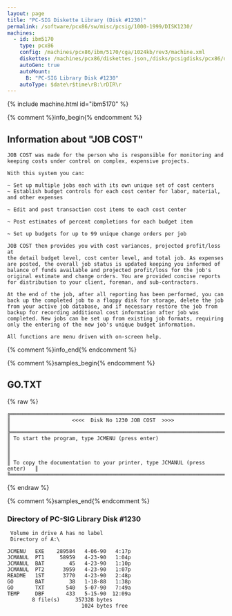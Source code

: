 ```yaml
---
layout: page
title: "PC-SIG Diskette Library (Disk #1230)"
permalink: /software/pcx86/sw/misc/pcsig/1000-1999/DISK1230/
machines:
  - id: ibm5170
    type: pcx86
    config: /machines/pcx86/ibm/5170/cga/1024kb/rev3/machine.xml
    diskettes: /machines/pcx86/diskettes.json,/disks/pcsigdisks/pcx86/diskettes.json
    autoGen: true
    autoMount:
      B: "PC-SIG Library Disk #1230"
    autoType: $date\r$time\rB:\rDIR\r
---
```


{% include machine.html id="ibm5170" %}

{% comment %}info_begin{% endcomment %}

## Information about "JOB COST"

    JOB COST was made for the person who is responsible for monitoring and
    keeping costs under control on complex, expensive projects.
    
    With this system you can:
    
    ~ Set up multiple jobs each with its own unique set of cost centers
    ~ Establish budget controls for each cost center for labor, material,
    and other expenses
    
    ~ Edit and post transaction cost items to each cost center
    
    ~ Post estimates of percent completions for each budget item
    
    ~ Set up budgets for up to 99 unique change orders per job
    
    JOB COST then provides you with cost variances, projected profit/loss at
    the detail budget level, cost center level, and total job. As expenses
    are posted, the overall job status is updated keeping you informed of
    balance of funds available and projected profit/loss for the job's
    original estimate and change orders. You are provided concise reports
    for distribution to your client, foreman, and sub-contractors.
    
    At the end of the job, after all reporting has been performed, you can
    back up the completed job to a floppy disk for storage, delete the job
    from your active job database, and if necessary restore the job from
    backup for recording additional cost information after job was
    completed. New jobs can be set up from existing job formats, requiring
    only the entering of the new job's unique budget information.
    
    All functions are menu driven with on-screen help.
{% comment %}info_end{% endcomment %}

{% comment %}samples_begin{% endcomment %}

## GO.TXT

{% raw %}
```
╔═════════════════════════════════════════════════════════════════════════╗
║                    <<<<  Disk No 1230 JOB COST  >>>>                    ║
╠═════════════════════════════════════════════════════════════════════════╣
║ To start the program, type JCMENU (press enter)                         ║
║                                                                         ║
║ To copy the documentation to your printer, type JCMANUL (press enter)   ║
╚═════════════════════════════════════════════════════════════════════════╝
```
{% endraw %}

{% comment %}samples_end{% endcomment %}

### Directory of PC-SIG Library Disk #1230

     Volume in drive A has no label
     Directory of A:\

    JCMENU   EXE    289584   4-06-90   4:17p
    JCMANUL  PT1     58959   4-23-90   1:04p
    JCMANUL  BAT        45   4-23-90   1:10p
    JCMANUL  PT2      3959   4-23-90   1:07p
    README   1ST      3770   4-23-90   2:48p
    GO       BAT        38   1-18-88   1:38p
    GO       TXT       540   5-07-90   7:49a
    TEMP     DBF       433   5-15-90  12:09a
            8 file(s)     357328 bytes
                            1024 bytes free
